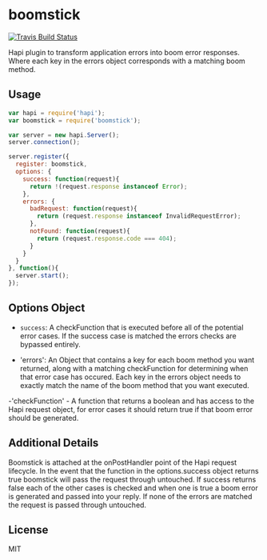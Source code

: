 # boomstick

[![Travis Build Status](https://img.shields.io/travis/iceddev/boomstick/master.svg?label=travis&style=flat-square)](https://travis-ci.org/iceddev/boomstick)

Hapi plugin to transform application errors into boom error responses. Where each key in the errors object corresponds with a matching boom method.

## Usage

```js
var hapi = require('hapi');
var boomstick = require('boomstick');

var server = new hapi.Server();
server.connection();

server.register({
  register: boomstick,
  options: {
    success: function(request){
      return !(request.response instanceof Error);
    },
    errors: {
      badRequest: function(request){
        return (request.response instanceof InvalidRequestError);
      },
      notFound: function(request){
        return (request.response.code === 404);
      }
    }
  }
}, function(){
  server.start();
});
```

## Options Object

- `success`: A checkFunction that is executed before all of the potential error cases. If the success case is matched the errors checks are bypassed entirely.

- 'errors': An Object that contains a key for each boom method you want returned, along with a matching checkFunction for determining when that error case has occured.  Each key in the errors object needs to exactly match the name of the boom method that you want executed.

-'checkFunction' - A function that returns a boolean and has access to the Hapi request object, for error cases it should return true if that boom error should be generated.

## Additional Details

Boomstick is attached at the onPostHandler point of the Hapi request lifecycle. In the event that the function in the options.success object returns true boomstick will pass the request through untouched. If success returns false each of the other cases is checked and when one is true a boom error is generated and passed into your reply. If none of the errors are matched the request is passed through untouched.

## License

MIT
